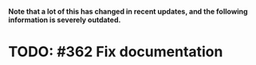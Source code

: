 **Note that a lot of this has changed in recent updates, and the following information is severely outdated.**

# TODO: #362 Fix documentation


